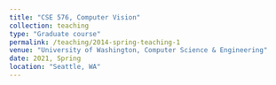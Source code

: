 ```yaml
---
title: "CSE 576, Computer Vision"
collection: teaching
type: "Graduate course"
permalink: /teaching/2014-spring-teaching-1
venue: "University of Washington, Computer Science & Engineering"
date: 2021, Spring
location: "Seattle, WA"
---
```

